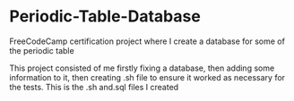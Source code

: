 # Periodic-Table-Database
FreeCodeCamp certification project where I create a database for some of the periodic table

This project consisted of me firstly fixing a database, then adding some information to it, then creating .sh file to ensure it worked as necessary for the tests.
This is the .sh and.sql files I created
